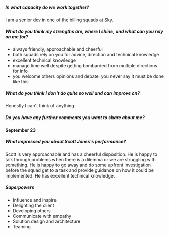 ##### In what capacity do we work together?
I am a senior dev in one of the billing squads at Sky.

##### What do you think my strengths are, where I shine, and what can you rely on me for?
- always friendly, approachable and cheerful
- both squads rely on you for advice, direction and technical knowledge
- excellent technical knowledge
- manage time well despite getting bombarded from multiple directions for info
- you welcome others opinions and debate; you never say it must be done like this

##### What do you think I don't do quite so well and can improve on?
Honestly I can't think of anything

##### Do you have any further comments you want to share about me?


#### September 23
##### What impressed you about Scott Jones's performance?
Scott is very approachable and has a cheerful disposition. He is happy to talk through problems when there is a dilemma or we are struggling with something. He is happy to go away and do some upfront investigation before the squad get to a task and provide guidance on how it could be implemented. He has excellent technical knowledge.

##### Superpowers

- Influence and inspire
- Delighting the client
- Developing others
- Communicate with empathy
- Solution design and architecture
- Teaming